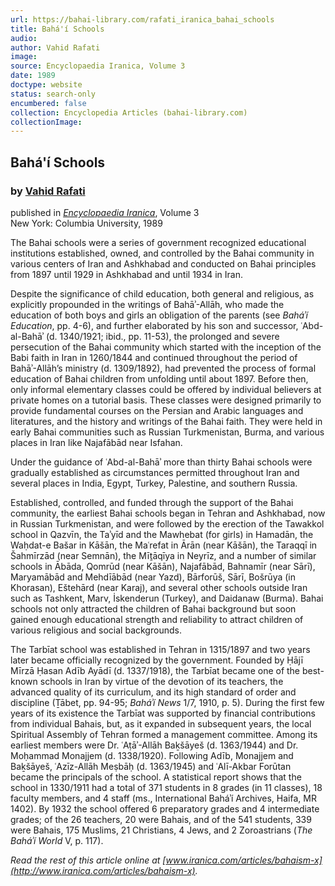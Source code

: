 ```yaml
---
url: https://bahai-library.com/rafati_iranica_bahai_schools
title: Bahá'í Schools
audio: 
author: Vahid Rafati
image: 
source: Encyclopaedia Iranica, Volume 3
date: 1989
doctype: website
status: search-only
encumbered: false
collection: Encyclopedia Articles (bahai-library.com)
collectionImage: 
---
```



## Bahá'í Schools

### by [Vahid Rafati](https://bahai-library.com/author/Vahid+Rafati)

published in [_Encyclopaedia Iranica_](https://bahai-library.com/series/Encyclopaedia%20Iranica), Volume 3  
New York: Columbia University, 1989


The Bahai schools were a series of government recognized educational institutions established, owned, and controlled by the Bahai community in various centers of Iran and Ashkhabad and conducted on Bahai principles from 1897 until 1929 in Ashkhabad and until 1934 in Iran.

Despite the significance of child education, both general and religious, as explicitly propounded in the writings of Bahāʾ-Allāh, who made the education of both boys and girls an obligation of the parents (see _Baháʾí Education_, pp. 4-6), and further elaborated by his son and successor, ʿAbd-al-Bahāʾ (d. 1340/1921; ibid., pp. 11-53), the prolonged and severe persecution of the Bahai community which started with the inception of the Babi faith in Iran in 1260/1844 and continued throughout the period of Bahāʾ-Allāh’s ministry (d. 1309/1892), had prevented the process of formal education of Bahai children from unfolding until about 1897. Before then, only informal elementary classes could be offered by individual believers at private homes on a tutorial basis. These classes were designed primarily to provide fundamental courses on the Persian and Arabic languages and literatures, and the history and writings of the Bahai faith. They were held in early Bahai communities such as Russian Turkmenistan, Burma, and various places in Iran like Najafābād near Isfahan.

Under the guidance of ʿAbd-al-Bahāʾ more than thirty Bahai schools were gradually established as circumstances permitted throughout Iran and several places in India, Egypt, Turkey, Palestine, and southern Russia.

Established, controlled, and funded through the support of the Bahai community, the earliest Bahai schools began in Tehran and Ashkhabad, now in Russian Turkmenistan, and were followed by the erection of the Tawakkol school in Qazvīn, the Taʾyīd and the Mawhebat (for girls) in Hamadān, the Waḥdat-e Bašar in Kāšān, the Maʿrefat in Ārān (near Kāšān), the Taraqqī in Šahmīrzād (near Semnān), the Mīṯāqīya in Neyrīz, and a number of similar schools in Ābāda, Qomrūd (near Kāšān), Najafābād, Bahnamīr (near Sārī), Maryamābād and Mehdīābād (near Yazd), Bārforūš, Sārī, Bošrūya (in Khorasan), Eštehārd (near Karaj), and several other schools outside Iran such as Tashkent, Marv, İskenderun (Turkey), and Daidanaw (Burma). Bahai schools not only attracted the children of Bahai background but soon gained enough educational strength and reliability to attract children of various religious and social backgrounds.

The Tarbīat school was established in Tehran in 1315/1897 and two years later became officially recognized by the government. Founded by Ḥājī Mīrzā Ḥasan Adīb Ayādī (d. 1337/1918), the Tarbīat became one of the best-known schools in Iran by virtue of the devotion of its teachers, the advanced quality of its curriculum, and its high standard of order and discipline (Ṯābet, pp. 94-95; _Baháʾí News_ 1/7, 1910, p. 5). During the first few years of its existence the Tarbīat was supported by financial contributions from individual Bahais, but, as it expanded in subsequent years, the local Spiritual Assembly of Tehran formed a management committee. Among its earliest members were Dr. ʿAṭāʾ-Allāh Baḵšāyeš (d. 1363/1944) and Dr. Moḥammad Monajjem (d. 1338/1920). Following Adīb, Monajjem and Baḵšāyeš, ʿAzīz-Allāh Meṣbāḥ (d. 1363/1945) and ʿAlī-Akbar Forūtan became the principals of the school. A statistical report shows that the school in 1330/1911 had a total of 371 students in 8 grades (in 11 classes), 18 faculty members, and 4 staff (ms., International Baháʾí Archives, Haifa, MR 1402). By 1932 the school offered 6 preparatory grades and 4 intermediate grades; of the 26 teachers, 20 were Bahais, and of the 541 students, 339 were Bahais, 175 Muslims, 21 Christians, 4 Jews, and 2 Zoroastrians (_The Baháʾí World_ V, p. 117).

  
_Read the rest of this article online at [www.iranica.com/articles/bahaism-x](http://www.iranica.com/articles/bahaism-x)._